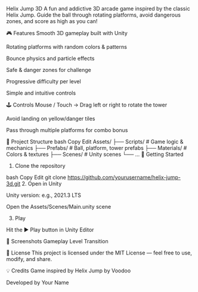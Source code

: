 Helix Jump 3D
A fun and addictive 3D arcade game inspired by the classic Helix Jump. Guide the ball through rotating platforms, avoid dangerous zones, and score as high as you can!



🎮 Features
Smooth 3D gameplay built with Unity

Rotating platforms with random colors & patterns

Bounce physics and particle effects

Safe & danger zones for challenge

Progressive difficulty per level

Simple and intuitive controls

🕹 Controls
Mouse / Touch → Drag left or right to rotate the tower

Avoid landing on yellow/danger tiles

Pass through multiple platforms for combo bonus

📂 Project Structure
bash
Copy
Edit
Assets/
  ├── Scripts/        # Game logic & mechanics
  ├── Prefabs/        # Ball, platform, tower prefabs
  ├── Materials/      # Colors & textures
  ├── Scenes/         # Unity scenes
  └── ...
🚀 Getting Started
1. Clone the repository

bash
Copy
Edit
git clone https://github.com/yourusername/helix-jump-3d.git
2. Open in Unity

Unity version: e.g., 2021.3 LTS

Open the Assets/Scenes/Main.unity scene

3. Play

Hit the ▶ Play button in Unity Editor

📸 Screenshots
Gameplay	Level Transition

📜 License
This project is licensed under the MIT License — feel free to use, modify, and share.

💡 Credits
Game inspired by Helix Jump by Voodoo

Developed by Your Name
